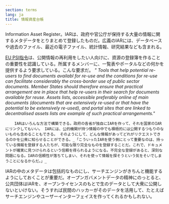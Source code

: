 ```yaml
---
section: terms
lang: ja
title: 情報資産台帳
---
```


Information Asset Register。IARは、政府や官公庁が保持する大量の情報に関するメタデータをとりまとめて登録したものだ。広義のIARには、データベースや過去のファイル、最近の電子ファイル、統計情報、研究結果なども含まれる。

[EU PSI指令](/glossary/ja/terms/eu-psi-directive/)は、公開情報の再利用をしたい人向けに、資源の登録簿を作ることの重要性を認識している。所属するメンバーに、一覧表やポータルなどの何かを提供するよう要求している。こんな要求だ。
_" Tools that help potential re-users to find documents availabl for re-use and the conditions for re-use can facilitate considerably the cross-border use of public sector documents. Member States should therefore ensure that practical arrangement are in place that help re-users in their search for documents  available for reuse. Assets lists, accessible preferably online  of main documents (documents that are extensively re-used or that have the potential to be extensively re-used), and portal sites that are linked to decentralised assets lists are example  of such practical arrangements."_

        IARはいろんな方法で構築できる。政府の各省が独自にIARを作って、それを国家のIARにリンクしてもいい。 IARには、公的機関が持つ情報の中でも積極的には公開するつもりのないものも含めることもできる。 そのようにして、どんな情報があってどれがリクエストできるのかを公衆に知らせることができる。_「こういったIARを使う側にとって重要なのは、持っている情報を登録する人たちが、可能な限り完全なものを登録することだ。これで、ドキュメントが確実に見つけられるという信頼を得られるようになる。不完全な登録があると、深刻な問題になる。IARの信頼性が落ちてしまい、それを使って情報を探そうという気をそいでしまうことになるからだ。」_

IARの中のメタデータは包括的なものにし、サーチエンジンがきちんと機能するようにしておくことが重要だ。オープンガバメントデータの精神にのっとると、公共団体はIARを、オープンライセンスのもとで生のデータとして大衆に公開しないといけない。そうすれば民間のハッカーがそのデータを活用して、たとえばサーチエンジンやユーザーインターフェイスを作ってくれるかもしれない。
